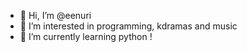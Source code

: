 - 👋 Hi, I’m @eenuri
- 👀 I’m interested in programming, kdramas and music
- 🌱 I’m currently learning python !

<!---
eenuri/eenuri is a ✨ special ✨ repository because its `README.md` (this file) appears on your GitHub profile.
You can click the Preview link to take a look at your changes.
--->
